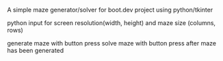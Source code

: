 A simple maze generator/solver for boot.dev project using python/tkinter

python input for screen resolution(width, height) and maze size (columns, rows)

generate maze with button press
solve maze with button press after maze has been generated
